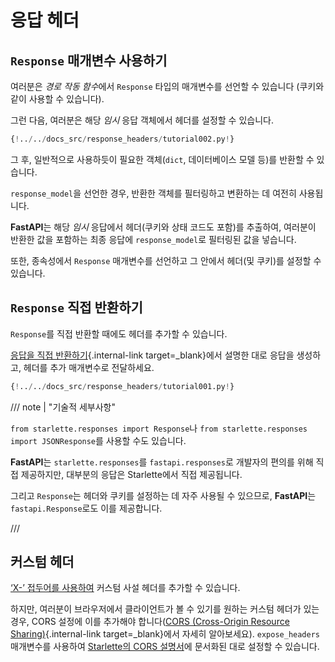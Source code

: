 # 응답 헤더

## `Response` 매개변수 사용하기

여러분은 *경로 작동 함수*에서 `Response` 타입의 매개변수를 선언할 수 있습니다 (쿠키와 같이 사용할 수 있습니다).

그런 다음, 여러분은 해당 *임시* 응답 객체에서 헤더를 설정할 수 있습니다.

```Python hl_lines="1  7-8"
{!../../docs_src/response_headers/tutorial002.py!}
```

그 후, 일반적으로 사용하듯이 필요한 객체(`dict`, 데이터베이스 모델 등)를 반환할 수 있습니다.

`response_model`을 선언한 경우, 반환한 객체를 필터링하고 변환하는 데 여전히 사용됩니다.

**FastAPI**는 해당 *임시* 응답에서 헤더(쿠키와 상태 코드도 포함)를 추출하여, 여러분이 반환한 값을 포함하는 최종 응답에 `response_model`로 필터링된 값을 넣습니다.

또한, 종속성에서 `Response` 매개변수를 선언하고 그 안에서 헤더(및 쿠키)를 설정할 수 있습니다.

## `Response` 직접 반환하기

`Response`를 직접 반환할 때에도 헤더를 추가할 수 있습니다.

[응답을 직접 반환하기](response-directly.md){.internal-link target=_blank}에서 설명한 대로 응답을 생성하고, 헤더를 추가 매개변수로 전달하세요.

```Python hl_lines="10-12"
{!../../docs_src/response_headers/tutorial001.py!}
```

/// note | "기술적 세부사항"

`from starlette.responses import Response`나 `from starlette.responses import JSONResponse`를 사용할 수도 있습니다.

**FastAPI**는 `starlette.responses`를 `fastapi.responses`로 개발자의 편의를 위해 직접 제공하지만, 대부분의 응답은 Starlette에서 직접 제공됩니다.

그리고 `Response`는 헤더와 쿠키를 설정하는 데 자주 사용될 수 있으므로, **FastAPI**는 `fastapi.Response`로도 이를 제공합니다.

///

## 커스텀 헤더

<a href="https://developer.mozilla.org/en-US/docs/Web/HTTP/Headers" class="external-link" target="_blank">‘X-’ 접두어를 사용하여</a> 커스텀 사설 헤더를 추가할 수 있습니다.

하지만, 여러분이 브라우저에서 클라이언트가 볼 수 있기를 원하는 커스텀 헤더가 있는 경우, CORS 설정에 이를 추가해야 합니다([CORS (Cross-Origin Resource Sharing)](../tutorial/cors.md){.internal-link target=_blank}에서 자세히 알아보세요). `expose_headers` 매개변수를 사용하여 <a href="https://www.starlette.io/middleware/#corsmiddleware" class="external-link" target="_blank">Starlette의 CORS 설명서</a>에 문서화된 대로 설정할 수 있습니다.
